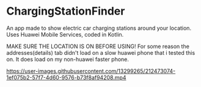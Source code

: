 # ChargingStationFinder

An app made to show electric car charging stations around your location.
Uses Huawei Mobile Services, coded in Kotlin.

MAKE SURE THE LOCATION IS ON BEFORE USING!
For some reason the addresses(details) tab didn't load on a slow huawei phone that i tested this on. It does load on my non-huawei faster phone.

https://user-images.githubusercontent.com/13299265/212473074-1ef075b2-57f7-4d60-9576-b73f8af94208.mp4

